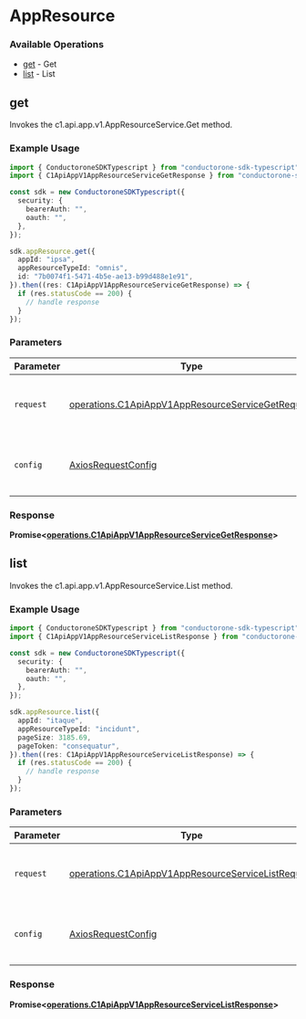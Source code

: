 # AppResource

### Available Operations

* [get](#get) - Get
* [list](#list) - List

## get

Invokes the c1.api.app.v1.AppResourceService.Get method.

### Example Usage

```typescript
import { ConductoroneSDKTypescript } from "conductorone-sdk-typescript";
import { C1ApiAppV1AppResourceServiceGetResponse } from "conductorone-sdk-typescript/dist/sdk/models/operations";

const sdk = new ConductoroneSDKTypescript({
  security: {
    bearerAuth: "",
    oauth: "",
  },
});

sdk.appResource.get({
  appId: "ipsa",
  appResourceTypeId: "omnis",
  id: "7b0074f1-5471-4b5e-ae13-b99d488e1e91",
}).then((res: C1ApiAppV1AppResourceServiceGetResponse) => {
  if (res.statusCode == 200) {
    // handle response
  }
});
```

### Parameters

| Parameter                                                                                                              | Type                                                                                                                   | Required                                                                                                               | Description                                                                                                            |
| ---------------------------------------------------------------------------------------------------------------------- | ---------------------------------------------------------------------------------------------------------------------- | ---------------------------------------------------------------------------------------------------------------------- | ---------------------------------------------------------------------------------------------------------------------- |
| `request`                                                                                                              | [operations.C1ApiAppV1AppResourceServiceGetRequest](../../models/operations/c1apiappv1appresourceservicegetrequest.md) | :heavy_check_mark:                                                                                                     | The request object to use for the request.                                                                             |
| `config`                                                                                                               | [AxiosRequestConfig](https://axios-http.com/docs/req_config)                                                           | :heavy_minus_sign:                                                                                                     | Available config options for making requests.                                                                          |


### Response

**Promise<[operations.C1ApiAppV1AppResourceServiceGetResponse](../../models/operations/c1apiappv1appresourceservicegetresponse.md)>**


## list

Invokes the c1.api.app.v1.AppResourceService.List method.

### Example Usage

```typescript
import { ConductoroneSDKTypescript } from "conductorone-sdk-typescript";
import { C1ApiAppV1AppResourceServiceListResponse } from "conductorone-sdk-typescript/dist/sdk/models/operations";

const sdk = new ConductoroneSDKTypescript({
  security: {
    bearerAuth: "",
    oauth: "",
  },
});

sdk.appResource.list({
  appId: "itaque",
  appResourceTypeId: "incidunt",
  pageSize: 3185.69,
  pageToken: "consequatur",
}).then((res: C1ApiAppV1AppResourceServiceListResponse) => {
  if (res.statusCode == 200) {
    // handle response
  }
});
```

### Parameters

| Parameter                                                                                                                | Type                                                                                                                     | Required                                                                                                                 | Description                                                                                                              |
| ------------------------------------------------------------------------------------------------------------------------ | ------------------------------------------------------------------------------------------------------------------------ | ------------------------------------------------------------------------------------------------------------------------ | ------------------------------------------------------------------------------------------------------------------------ |
| `request`                                                                                                                | [operations.C1ApiAppV1AppResourceServiceListRequest](../../models/operations/c1apiappv1appresourceservicelistrequest.md) | :heavy_check_mark:                                                                                                       | The request object to use for the request.                                                                               |
| `config`                                                                                                                 | [AxiosRequestConfig](https://axios-http.com/docs/req_config)                                                             | :heavy_minus_sign:                                                                                                       | Available config options for making requests.                                                                            |


### Response

**Promise<[operations.C1ApiAppV1AppResourceServiceListResponse](../../models/operations/c1apiappv1appresourceservicelistresponse.md)>**

